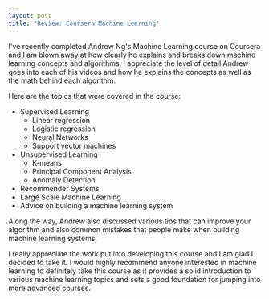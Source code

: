 ```yaml
---
layout: post
title: "Review: Coursera Machine Learning"
---
```


I've recently completed Andrew Ng's Machine Learning course on Coursera and I am blown away at how clearly he explains and breaks down machine learning concepts and algorithms.  I appreciate the level of detail Andrew goes into each of his videos and how he explains the concepts as well as the math behind each algorithm.  

Here are the topics that were covered in the course:
- Supervised Learning
  - Linear regression
  - Logistic regression
  - Neural Networks
  - Support vector machines
- Unsupervised Learning
  - K-means
  - Principal Component Analysis
  - Anomaly Detection
- Recommender Systems
- Large Scale Machine Learning
- Advice on building a machine learning system

Along the way, Andrew also discussed various tips that can improve your algorithm and also common mistakes that people make when building machine learning systems.  

I really appreciate the work put into developing this course and I am glad I decided to take it. I would highly recommend anyone interested in machine learning to definitely take this course as it provides a solid introduction to various machine learning topics and sets a good foundation for jumping into more advanced courses.
